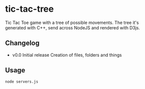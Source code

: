 # tic-tac-tree
Tic Tac Toe game with a tree of possible movements.
The tree it's generated with C++, send across NodeJS and rendered with D3js.

## Changelog ##

- v0.0 Initial release
	Creation of files, folders and things

## Usage ##

```
node servers.js
```